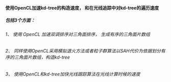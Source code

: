 ####  使用OpenCL加速kd-tree的构造速度， 和在光线追踪中对kd-tree的遍历速度
##### 包括3个方面：
###### 1、 使用 OpenCL 加速双调排序对三角面排序， 生成有序的三角面片数组
###### 2、 同样使用OpenCL采用模拟退火方法或者粒子群算法以SAH代价为依据划分有序的三角面片数组，构造kd-tree
###### 3、 使用OpenCL和kd-tree加快光线跟踪算法在光线计算时候的速度
